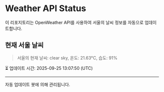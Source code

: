 
# Weather API Status

이 리포지토리는 OpenWeather API를 사용하여 서울의 날씨 정보를 자동으로 업데이트합니다.

## 현재 서울 날씨
> 서울의 현재 날씨: clear sky, 온도: 21.63°C, 습도: 91%

⏳ 업데이트 시간: 2025-09-25 13:07:50 (UTC)

---
자동 업데이트 봇에 의해 관리됩니다.
